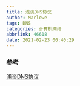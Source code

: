 ```yaml
---
title: 浅谈DNS协议
author: Marlowe
tags: DNS
categories: 计算机网络
abbrlink: 46618
date: 2021-02-23 00:40:29
---
```


<!--more-->

### 参考
[浅谈DNS协议](https://blog.unclezs.com/%E8%AE%A1%E7%AE%97%E6%9C%BA%E7%BD%91%E7%BB%9C/%E6%B5%85%E8%B0%88DNS%E5%8D%8F%E8%AE%AE.html)
